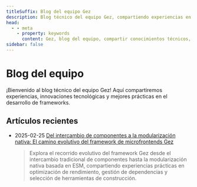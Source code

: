 ```yaml
---
titleSuffix: Blog del equipo Gez
description: Blog técnico del equipo Gez, compartiendo experiencias en desarrollo de frameworks, mejores prácticas e innovaciones tecnológicas.
head:
  - - meta
    - property: keywords
      content: Gez, blog del equipo, compartir conocimientos técnicos, mejores prácticas, experiencia en desarrollo
sidebar: false
---
```


# Blog del equipo

¡Bienvenido al blog técnico del equipo Gez! Aquí compartiremos experiencias, innovaciones tecnológicas y mejores prácticas en el desarrollo de frameworks.

## Artículos recientes

- 2025-02-25 [Del intercambio de componentes a la modularización nativa: El camino evolutivo del framework de microfrontends Gez](./birth-of-gez.md)
  > Explora el recorrido evolutivo del framework Gez desde el intercambio tradicional de componentes hasta la modularización nativa basada en ESM, compartiendo experiencias prácticas en optimización de rendimiento, gestión de dependencias y selección de herramientas de construcción.